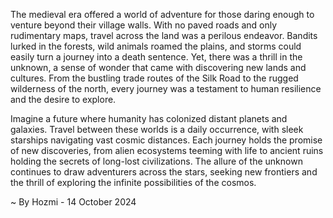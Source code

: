 
The medieval era offered a world of adventure for those daring enough to venture beyond their village walls. With no paved roads and only rudimentary maps, travel across the land was a perilous endeavor. Bandits lurked in the forests, wild animals roamed the plains, and storms could easily turn a journey into a death sentence. Yet, there was a thrill in the unknown, a sense of wonder that came with discovering new lands and cultures. From the bustling trade routes of the Silk Road to the rugged wilderness of the north, every journey was a testament to human resilience and the desire to explore.

Imagine a future where humanity has colonized distant planets and galaxies. Travel between these worlds is a daily occurrence, with sleek starships navigating vast cosmic distances. Each journey holds the promise of new discoveries, from alien ecosystems teeming with life to ancient ruins holding the secrets of long-lost civilizations. The allure of the unknown continues to draw adventurers across the stars, seeking new frontiers and the thrill of exploring the infinite possibilities of the cosmos. 

~ By Hozmi - 14 October 2024
